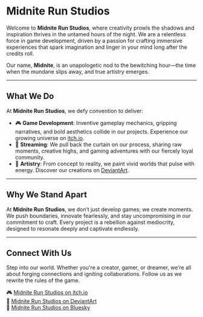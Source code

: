 # Midnite Run Studios

Welcome to **Midnite Run Studios**, where creativity prowls the shadows and inspiration thrives in the untamed hours of the night. We are a relentless force in game development, driven by a passion for crafting immersive experiences that spark imagination and linger in your mind long after the credits roll.

Our name, **Midnite**, is an unapologetic nod to the bewitching hour—the time when the mundane slips away, and true artistry emerges.

---

## What We Do

At **Midnite Run Studios**, we defy convention to deliver:

- 🎮 **Game Development**: Inventive gameplay mechanics, gripping narratives, and bold aesthetics collide in our projects. Experience our growing universe on [itch.io](https://midniterunstudios.itch.io).  
- 🎥 **Streaming**: We pull back the curtain on our process, sharing raw moments, creative highs, and gaming adventures with our fiercely loyal community.  
- 🎨 **Artistry**: From concept to reality, we paint vivid worlds that pulse with energy. Discover our creations on [DeviantArt](https://www.deviantart.com/midniterun).  

---

## Why We Stand Apart

At **Midnite Run Studios**, we don’t just develop games; we create moments. We push boundaries, innovate fearlessly, and stay uncompromising in our commitment to craft. Every project is a rebellion against mediocrity, designed to resonate deeply and captivate endlessly.

---

## Connect With Us

Step into our world. Whether you're a creator, gamer, or dreamer, we’re all about forging connections and igniting collaborations. Follow us as we rewrite the rules of the game.

🎮 [Midnite Run Studios on itch.io](https://midniterunstudios.itch.io)  
🎨 [Midnite Run Studios on DeviantArt](https://www.deviantart.com/midniterun)  
📘 [Midnite Run Studios on Bluesky](https://bsky.app/profile/midniterunstudios.bsky.social)
